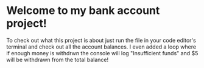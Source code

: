 # Welcome to my bank account project!

To check out what this project is about just run the file in your code editor's terminal and check out all the account balances. 
I even added a loop where if enough money is withdrwn the console will log "Insufficient funds" and $5 will be withdrawn from the total balance!
